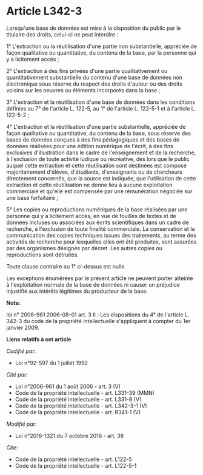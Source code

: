 # Article L342-3

Lorsqu'une base de données est mise à la disposition du public par le titulaire des droits, celui-ci ne peut interdire : 

1° L'extraction ou la réutilisation d'une partie non substantielle, appréciée de façon qualitative ou quantitative, du
contenu de la base, par la personne qui y a licitement accès ; 

2° L'extraction à des fins privées d'une partie qualitativement ou quantitativement substantielle du contenu d'une base de
données non électronique sous réserve du respect des droits d'auteur ou des droits voisins sur les oeuvres ou éléments
incorporés dans la base ; 

3° L'extraction et la réutilisation d'une base de données dans les conditions définies au 7° de l'article L. 122-5, au 1° de
l'article L. 122-5-1 et à l'article L. 122-5-2 ; 

4° L'extraction et la réutilisation d'une partie substantielle, appréciée de façon qualitative ou quantitative, du contenu de
la base, sous réserve des bases de données conçues à des fins pédagogiques et des bases de données réalisées pour une édition
numérique de l'écrit, à des fins exclusives d'illustration dans le cadre de l'enseignement et de la recherche, à l'exclusion
de toute activité ludique ou récréative, dès lors que le public auquel cette extraction et cette réutilisation sont destinées
est composé majoritairement d'élèves, d'étudiants, d'enseignants ou de chercheurs directement concernés, que la source est
indiquée, que l'utilisation de cette extraction et cette réutilisation ne donne lieu à aucune exploitation commerciale et
qu'elle est compensée par une rémunération négociée sur une base forfaitaire ;

5° Les copies ou reproductions numériques de la base réalisées par une personne qui y a licitement accès, en vue de fouilles
de textes et de données incluses ou associées aux écrits scientifiques dans un cadre de recherche, à l'exclusion de toute
finalité commerciale. La conservation et la communication des copies techniques issues des traitements, au terme des
activités de recherche pour lesquelles elles ont été produites, sont assurées par des organismes désignés par décret. Les
autres copies ou reproductions sont détruites. 

Toute clause contraire au 1° ci-dessus est nulle. 

Les exceptions énumérées par le présent article ne peuvent porter atteinte à l'exploitation normale de la base de données ni
causer un préjudice injustifié aux intérêts légitimes du producteur de la base.

**Nota:**

loi n° 2006-961 2006-08-01 art. 3 II : Les dispositions du 4° de l'article L. 342-3 du code de la propriété intellectuelle
s'appliquent à compter du 1er janvier 2009.

**Liens relatifs à cet article**

_Codifié par_:

  - Loi n°92-597 du 1 juillet 1992

_Cité par_:

  - Loi n°2006-961 du 1 août 2006 - art. 3 (V)
  - Code de la propriété intellectuelle - art. L331-39 (MMN)
  - Code de la propriété intellectuelle - art. L331-8 (V)
  - Code de la propriété intellectuelle - art. L342-3-1 (V)
  - Code de la propriété intellectuelle - art. R341-1 (V)

_Modifié par_:

  - Loi n°2016-1321 du 7 octobre 2016 - art. 38

_Cite_:

  - Code de la propriété intellectuelle - art. L122-5
  - Code de la propriété intellectuelle - art. L122-5-1

